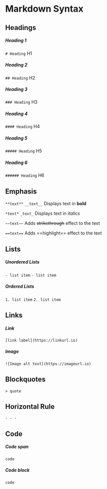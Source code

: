 # Markdown Syntax

## Headings

##### Heading 1
`# Heading`
H1

##### Heading 2
`## Heading`
H2

##### Heading 3
`### Heading`
H3

##### Heading 4
`#### Heading`
H4

##### Heading 5
`##### Heading`
H5

##### Heading 6
`###### Heading`
H6

## Emphasis

`**text**`
`__text__`
Displays text in **bold**

`*text*`
`_text_`
Displays text in _italics_

`~~text~~`
Adds ~~strikethrough~~ effect to the text

`==text==`
Adds ==highlight== effect to the text

## Lists

##### Unordered Lists
`- list item`
`- list item`

##### Ordered Lists
`1. list item`
`2. list item`

## Links

##### Link
`[link label](https://linkurl.io)`

##### Image
`![Image alt text](https://imageurl.io)`

## Blockquotes

`> quote`

## Horizontal Rule

`- - -`

## Code

##### Code span
`code`

##### Code block
```language-name
code
```
